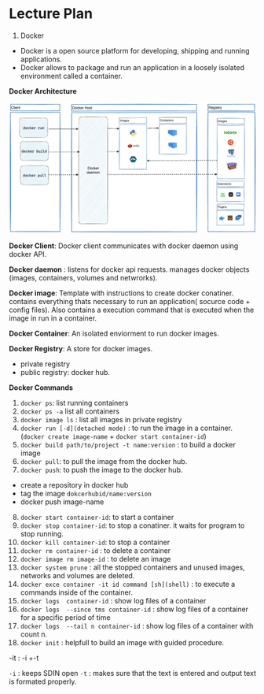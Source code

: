 # Lecture Plan

1. Docker


- Docker is a open source platform for developing, shipping and running applications. 
- Docker allows to package and run an application  in a loosely isolated environment called a container.


**Docker Architecture**


![Docker Architecture](./images/docker-architecture.webp)


**Docker Client**: Docker client communicates with docker daemon using docker API.

**Docker daemon** : listens for docker api requests. manages docker objects (images, containers, volumes and netwrorks).

**Docker image**: Template with instructions to create docker conatiner. contains everything thats necessary to run an application( socurce code + config files). Also contains a execution command that is executed when the image in run in a container.

**Docker Container**: An isolated enviorment to run docker images.

**Docker Registry**: A store for docker images. 

- private registry
- public registry: docker hub.


**Docker Commands**

1. `docker ps`: list running containers
2. `docker ps -a` list all containers
3. `docker image ls` : list all images in private registry
4. `docker run [-d](detached mode)` : to run the image in a container. (`docker create image-name` + `docker start container-id`)
5. `docker build path/to/project -t name:version` : to build a docker image
6. `docker pull`: to pull the image from the docker hub.
7. `docker push`: to push the image to  the docker hub.
- create a repository in docker hub
- tag the image `dokcerhubid/name:version`
- docker push image-name
8. `docker start container-id`: to start a container
9. `docker stop container-id`: to stop a conatiner. it waits for program to stop running.
10.  `docker kill container-id`: to stop a container
11.  `docker rm container-id` : to delete a container
12.  `docker image rm image-id` : to delete an image
13.  `docker system prune` : all the stopped containers and unused images, networks and volumes are deleted.
14.  `docker exce container -it id command [sh](shell)` : to execute a commands inside of the container.
15.  `docker logs  container-id` : show log files of a container
15.  `docker logs  --since tms container-id` : show log files of a container for a specific period of time
15.  `docker logs  --tail n container-id` : show log files of a container with count n.
16.  `docker init` : helpfull to build an image with guided procedure.


-it : -i +-t

`-i` : keeps SDIN open
`-t` : makes sure that the text is entered and output text is formated properly.


